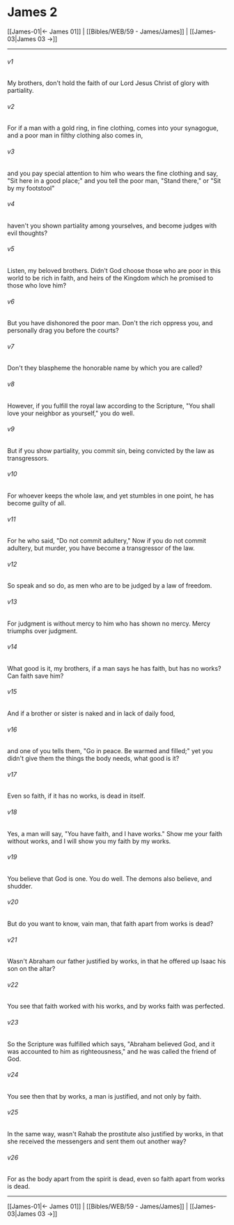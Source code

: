 # James 2

[[James-01|← James 01]] | [[Bibles/WEB/59 - James/James]] | [[James-03|James 03 →]]
***



###### v1 
My brothers, don't hold the faith of our Lord Jesus Christ of glory with partiality. 

###### v2 
For if a man with a gold ring, in fine clothing, comes into your synagogue, and a poor man in filthy clothing also comes in, 

###### v3 
and you pay special attention to him who wears the fine clothing and say, "Sit here in a good place;" and you tell the poor man, "Stand there," or "Sit by my footstool" 

###### v4 
haven't you shown partiality among yourselves, and become judges with evil thoughts? 

###### v5 
Listen, my beloved brothers. Didn't God choose those who are poor in this world to be rich in faith, and heirs of the Kingdom which he promised to those who love him? 

###### v6 
But you have dishonored the poor man. Don't the rich oppress you, and personally drag you before the courts? 

###### v7 
Don't they blaspheme the honorable name by which you are called? 

###### v8 
However, if you fulfill the royal law according to the Scripture, "You shall love your neighbor as yourself," you do well. 

###### v9 
But if you show partiality, you commit sin, being convicted by the law as transgressors. 

###### v10 
For whoever keeps the whole law, and yet stumbles in one point, he has become guilty of all. 

###### v11 
For he who said, "Do not commit adultery," Now if you do not commit adultery, but murder, you have become a transgressor of the law. 

###### v12 
So speak and so do, as men who are to be judged by a law of freedom. 

###### v13 
For judgment is without mercy to him who has shown no mercy. Mercy triumphs over judgment. 

###### v14 
What good is it, my brothers, if a man says he has faith, but has no works? Can faith save him? 

###### v15 
And if a brother or sister is naked and in lack of daily food, 

###### v16 
and one of you tells them, "Go in peace. Be warmed and filled;" yet you didn't give them the things the body needs, what good is it? 

###### v17 
Even so faith, if it has no works, is dead in itself. 

###### v18 
Yes, a man will say, "You have faith, and I have works." Show me your faith without works, and I will show you my faith by my works. 

###### v19 
You believe that God is one. You do well. The demons also believe, and shudder. 

###### v20 
But do you want to know, vain man, that faith apart from works is dead? 

###### v21 
Wasn't Abraham our father justified by works, in that he offered up Isaac his son on the altar? 

###### v22 
You see that faith worked with his works, and by works faith was perfected. 

###### v23 
So the Scripture was fulfilled which says, "Abraham believed God, and it was accounted to him as righteousness," and he was called the friend of God. 

###### v24 
You see then that by works, a man is justified, and not only by faith. 

###### v25 
In the same way, wasn't Rahab the prostitute also justified by works, in that she received the messengers and sent them out another way? 

###### v26 
For as the body apart from the spirit is dead, even so faith apart from works is dead.

***
[[James-01|← James 01]] | [[Bibles/WEB/59 - James/James]] | [[James-03|James 03 →]]
